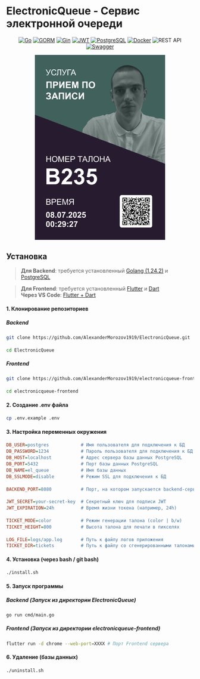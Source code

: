 # **ElectronicQueue - Сервис электронной очереди**

<p align="center">
  <a href="https://go.dev/"><img src="https://img.shields.io/badge/Go-00ADD8?logo=go&logoColor=white&style=for-the-badge" alt="Go"></a>
  <a href="https://gorm.io/"><img src="https://img.shields.io/badge/GORM-FFCA28?logo=go&logoColor=black&style=for-the-badge" alt="GORM"></a>
  <a href="https://gin-gonic.com/"><img src="https://img.shields.io/badge/Gin-00B386?logo=go&logoColor=white&style=for-the-badge" alt="Gin"></a>
  <a href="https://jwt.io/"><img src="https://img.shields.io/badge/JWT-000000?logo=jsonwebtokens&logoColor=white&style=for-the-badge" alt="JWT"></a>
  <a href="https://www.postgresql.org/"><img src="https://img.shields.io/badge/PostgreSQL-4169E1?logo=postgresql&logoColor=white&style=for-the-badge" alt="PostgreSQL"></a>
  <a href="https://www.docker.com/"><img src="https://img.shields.io/badge/Docker-2496ED?logo=docker&logoColor=white&style=for-the-badge" alt="Docker"></a>
  <a><img src="https://img.shields.io/badge/REST%20API-FF6F00?logo=rest&logoColor=white&style=for-the-badge" alt="REST API"></a>
  <a href="https://swagger.io/"><img src="https://img.shields.io/badge/Swagger-85EA2D?logo=swagger&logoColor=black&style=for-the-badge" alt="Swagger"></a>
</p>

<p align="center">
  <img src="assets/img/ticket_example.png" alt="Пример талона" width="350"/>
</p>

## Установка

> **Для Backend**: требуется установленный [Golang (1.24.2)](https://go.dev/dl/) и [PostgreSQL](https://www.postgresql.org/download/)

> **Для Frontend**: требуется установленный [Flutter](https://docs.flutter.dev/get-started/install) и [Dart](https://dart.dev/get-dart) <br>
**Через VS Code**: [Flutter + Dart](https://docs.flutter.dev/install/with-vs-code)

#### 1. Клонирование репозиториев

##### Backend
```sh
git clone https://github.com/AlexanderMorozov1919/ElectronicQueue.git

cd ElectronicQueue
```

##### Frontend
```sh
git clone https://github.com/AlexanderMorozov1919/electronicqueue-frontend.git

cd electronicqueue-frontend
```

#### 2. Создание .env файла

```sh
cp .env.example .env
```

#### 3. Настройка переменных окружения

```ini
DB_USER=postgres            # Имя пользователя для подключения к БД
DB_PASSWORD=1234            # Пароль пользователя для подключения к БД
DB_HOST=localhost           # Адрес сервера базы данных PostgreSQL
DB_PORT=5432                # Порт базы данных PostgreSQL
DB_NAME=el_queue            # Имя базы данных
DB_SSLMODE=disable          # Режим SSL для подключения к БД

BACKEND_PORT=8080           # Порт, на котором запускается backend-сервер

JWT_SECRET=your-secret-key  # Секретный ключ для подписи JWT
JWT_EXPIRATION=24h          # Время жизни токена (например, 24h)

TICKET_MODE=color           # Режим генерации талона (color | b/w)
TICKET_HEIGHT=800           # Высота талона для печати в пикселях

LOG_FILE=logs/app.log       # Путь к файлу логов приложения
TICKET_DIR=tickets          # Путь к файлу со сгенерированными талонами
```

#### 4. Установка (через bash / git bash)

```sh
./install.sh
```

#### 5. Запуск программы

##### Backend (Запуск из директории ElectronicQueue)
```sh
go run cmd/main.go
```

##### Frontend (Запуск из директории electronicqueue-frontend)
```sh
flutter run -d chrome --web-port=XXXX # Порт Frontend сервера
```

#### 6. Удаление (базы данных)

```sh
./uninstall.sh
```